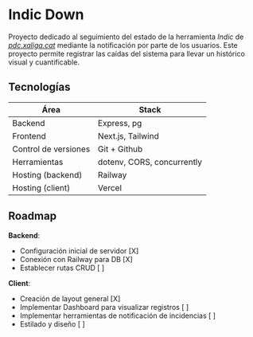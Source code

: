 # Indic Down

Proyecto dedicado al seguimiento del estado de la herramienta *Indic* de [*pdc.xaliga.cat*](https://pedc.xaliga.cat) mediante la notificación por parte de los usuarios. Este proyecto permite registrar las caídas del sistema para llevar un histórico visual y cuantificable.

## Tecnologías

| Área                  | Stack                     |
| -----                 | -----------               |
| Backend               | Express, pg               |
| Frontend              | Next.js, Tailwind         |
| Control de versiones  | Git + Github              |
| Herramientas          | dotenv, CORS, concurrently|
| Hosting (backend)     | Railway                   |
| Hosting (client)      | Vercel                    |

## Roadmap

**Backend**:

- Configuración inicial de servidor [X]
- Conexión con Railway para DB [X]
- Establecer rutas CRUD [ ]

**Client**:

- Creación de layout general [X]
- Implementar Dashboard para visualizar registros [ ]
- Implementar herramientas de notificación de incidencias [ ]
- Estilado y diseño [ ]
